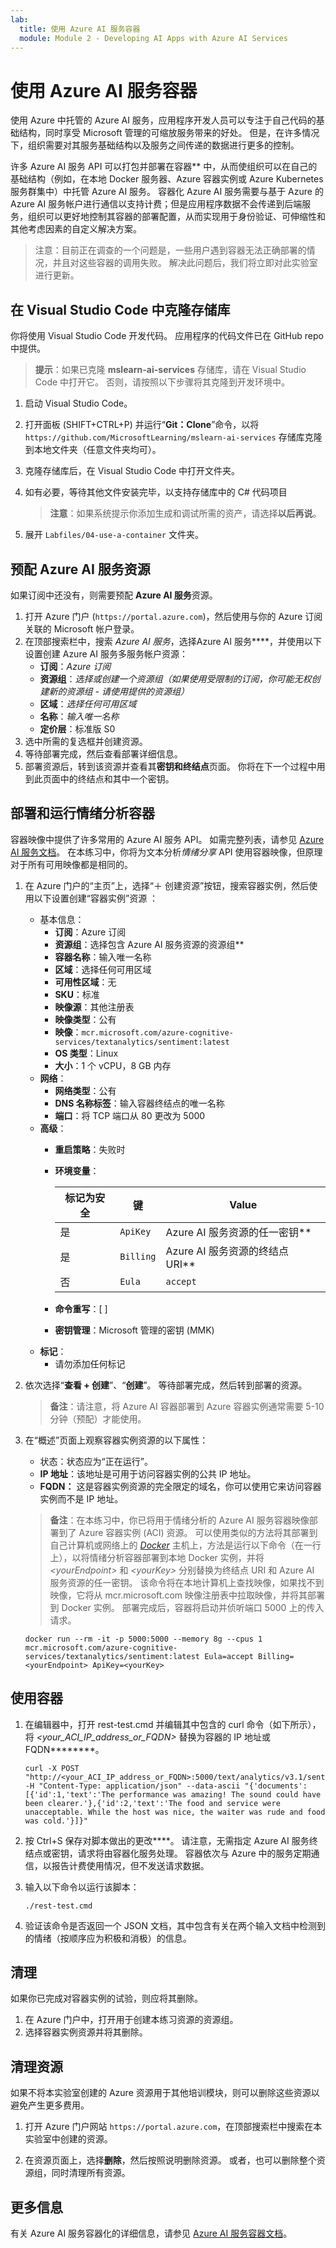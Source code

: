 ```yaml
---
lab:
  title: 使用 Azure AI 服务容器
  module: Module 2 - Developing AI Apps with Azure AI Services
---
```


# 使用 Azure AI 服务容器

使用 Azure 中托管的 Azure AI 服务，应用程序开发人员可以专注于自己代码的基础结构，同时享受 Microsoft 管理的可缩放服务带来的好处。 但是，在许多情况下，组织需要对其服务基础结构以及服务之间传递的数据进行更多的控制。

许多 Azure AI 服务 API 可以打包并部署在容器** 中，从而使组织可以在自己的基础结构（例如，在本地 Docker 服务器、Azure 容器实例或 Azure Kubernetes 服务群集中）中托管 Azure AI 服务。 容器化 Azure AI 服务需要与基于 Azure 的 Azure AI 服务帐户进行通信以支持计费；但是应用程序数据不会传递到后端服务，组织可以更好地控制其容器的部署配置，从而实现用于身份验证、可伸缩性和其他考虑因素的自定义解决方案。

> 注意：目前正在调查的一个问题是，一些用户遇到容器无法正确部署的情况，并且对这些容器的调用失败。 解决此问题后，我们将立即对此实验室进行更新。

## 在 Visual Studio Code 中克隆存储库

你将使用 Visual Studio Code 开发代码。 应用程序的代码文件已在 GitHub repo 中提供。

> **提示**：如果已克隆 **mslearn-ai-services** 存储库，请在 Visual Studio Code 中打开它。 否则，请按照以下步骤将其克隆到开发环境中。

1. 启动 Visual Studio Code。
2. 打开面板 (SHIFT+CTRL+P) 并运行“**Git：Clone**”命令，以将 `https://github.com/MicrosoftLearning/mslearn-ai-services` 存储库克隆到本地文件夹（任意文件夹均可）。
3. 克隆存储库后，在 Visual Studio Code 中打开文件夹。
4. 如有必要，等待其他文件安装完毕，以支持存储库中的 C# 代码项目

    > **注意**：如果系统提示你添加生成和调试所需的资产，请选择**以后再说**。

5. 展开 `Labfiles/04-use-a-container` 文件夹。

## 预配 Azure AI 服务资源

如果订阅中还没有，则需要预配 **Azure AI 服务**资源。

1. 打开 Azure 门户 (`https://portal.azure.com`)，然后使用与你的 Azure 订阅关联的 Microsoft 帐户登录。
2. 在顶部搜索栏中，搜索 *Azure AI 服务*，选择Azure AI 服务****，并使用以下设置创建 Azure AI 服务多服务帐户资源：
    - **订阅**：*Azure 订阅*
    - **资源组**：*选择或创建一个资源组（如果使用受限制的订阅，你可能无权创建新的资源组 - 请使用提供的资源组）*
    - **区域**：*选择任何可用区域*
    - **名称**：*输入唯一名称*
    - **定价层**：标准版 S0
3. 选中所需的复选框并创建资源。
4. 等待部署完成，然后查看部署详细信息。
5. 部署资源后，转到该资源并查看其**密钥和终结点**页面。 你将在下一个过程中用到此页面中的终结点和其中一个密钥。

## 部署和运行情绪分析容器

容器映像中提供了许多常用的 Azure AI 服务 API。 如需完整列表，请参见 [Azure AI 服务文档](https://learn.microsoft.com/en-us/azure/ai-services/cognitive-services-container-support#containers-in-azure-ai-services)。 在本练习中，你将为文本分析*情绪分享* API 使用容器映像，但原理对于所有可用映像都是相同的。

1. 在 Azure 门户的“主页”上，选择“&#65291; 创建资源”按钮，搜索容器实例，然后使用以下设置创建“容器实例”资源 ：

    - 基本信息：
        - **订阅**：Azure 订阅
        - **资源组**：选择包含 Azure AI 服务资源的资源组**
        - **容器名称**：输入唯一名称
        - **区域**：选择任何可用区域
        - **可用性区域**：无
        - **SKU**：标准
        - **映像源**：其他注册表
        - **映像类型**：公有
        - **映像**：`mcr.microsoft.com/azure-cognitive-services/textanalytics/sentiment:latest`
        - **OS 类型**：Linux
        - **大小**：1 个 vCPU，8 GB 内存
    - **网络**：
        - **网络类型**：公有
        - **DNS 名称标签**：输入容器终结点的唯一名称
        - **端口**：将 TCP 端口从 80 更改为 5000
    - **高级**：
        - **重启策略**：失败时
        - **环境变量**：

            | 标记为安全 | 键 | Value |
            | -------------- | --- | ----- |
            | 是 | `ApiKey` | Azure AI 服务资源的任一密钥** |
            | 是 | `Billing` | Azure AI 服务资源的终结点 URI** |
            | 否 | `Eula` | `accept` |

        - **命令重写**：[ ]
        - **密钥管理**：Microsoft 管理的密钥 (MMK)
    - **标记**：
        - 请勿添加任何标记

2. 依次选择“**查看 + 创建**”、“**创建**”。 等待部署完成，然后转到部署的资源。
    > **备注**：请注意，将 Azure AI 容器部署到 Azure 容器实例通常需要 5-10 分钟（预配）才能使用。
3. 在“概述”页面上观察容器实例资源的以下属性：
    - 状态：状态应为“正在运行”。
    - **IP 地址**：该地址是可用于访问容器实例的公共 IP 地址。
    - **FQDN：** 这是容器实例资源的完全限定的域名，你可以使用它来访问容器实例而不是 IP 地址。

    > **备注**：在本练习中，你已将用于情绪分析的 Azure AI 服务容器映像部署到了 Azure 容器实例 (ACI) 资源。 可以使用类似的方法将其部署到自己计算机或网络上的 *[Docker](https://www.docker.com/products/docker-desktop)* 主机上，方法是运行以下命令（在一行上），以将情绪分析容器部署到本地 Docker 实例，并将 *&lt;yourEndpoint&gt;* 和 *&lt;yourKey&gt;* 分别替换为终结点 URI 和 Azure AI 服务资源的任一密钥。
    > 该命令将在本地计算机上查找映像，如果找不到映像，它将从 mcr.microsoft.com 映像注册表中拉取映像，并将其部署到 Docker 实例。 部署完成后，容器将启动并侦听端口 5000 上的传入请求。

    ```
    docker run --rm -it -p 5000:5000 --memory 8g --cpus 1 mcr.microsoft.com/azure-cognitive-services/textanalytics/sentiment:latest Eula=accept Billing=<yourEndpoint> ApiKey=<yourKey>
    ```

## 使用容器

1. 在编辑器中，打开 rest-test.cmd 并编辑其中包含的 curl 命令（如下所示），将 *&lt;your_ACI_IP_address_or_FQDN&gt;* 替换为容器的 IP 地址或 FQDN********。

    ```
    curl -X POST "http://<your_ACI_IP_address_or_FQDN>:5000/text/analytics/v3.1/sentiment" -H "Content-Type: application/json" --data-ascii "{'documents':[{'id':1,'text':'The performance was amazing! The sound could have been clearer.'},{'id':2,'text':'The food and service were unacceptable. While the host was nice, the waiter was rude and food was cold.'}]}"
    ```

2. 按 Ctrl+S 保存对脚本做出的更改****。 请注意，无需指定 Azure AI 服务终结点或密钥，请求将由容器化服务处理。 容器依次与 Azure 中的服务定期通信，以报告计费使用情况，但不发送请求数据。
3. 输入以下命令以运行该脚本：

    ```
    ./rest-test.cmd
    ```

4. 验证该命令是否返回一个 JSON 文档，其中包含有关在两个输入文档中检测到的情绪（按顺序应为积极和消极）的信息。

## 清理

如果你已完成对容器实例的试验，则应将其删除。

1. 在 Azure 门户中，打开用于创建本练习资源的资源组。
2. 选择容器实例资源并将其删除。

## 清理资源

如果不将本实验室创建的 Azure 资源用于其他培训模块，则可以删除这些资源以避免产生更多费用。

1. 打开 Azure 门户网站 `https://portal.azure.com`，在顶部搜索栏中搜索在本实验室中创建的资源。

2. 在资源页面上，选择**删除**，然后按照说明删除资源。 或者，也可以删除整个资源组，同时清理所有资源。

## 更多信息

有关 Azure AI 服务容器化的详细信息，请参见 [Azure AI 服务容器文档](https://learn.microsoft.com/azure/ai-services/cognitive-services-container-support)。
